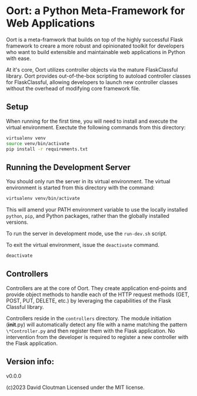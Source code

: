 # Oort: a Python Meta-Framework for Web Applications
Oort is a meta-framwork that builds on top of the highly successful Flask framework to creare a more robust and opinionated toolkit for developers who want to build extensible and maintainable web applications in Python with ease.

At it's core, Oort utilizes controller objects via the mature FlaskClassful library. Oort provides out-of-the-box scripting to autoload controller classes for FlaskClassful, allowing developers to launch new controller classes without the overhead of modifying core framework file.

## Setup
When running for the first time, you will need to install and execute the virtual environment. Exectute the following commands from this directory:

```bash
virtualenv venv
source venv/bin/activate
pip install -r requirements.txt
```

## Running the Development Server
You should only run the server in its virtual environment. The virtual environment is started from this directory with the command:

```bash
virtualenv venv/bin/activate
```

This will amend your PATH environment variable to use the locally installed `python`, `pip`, and Python packages, rather than the globally installed versions.

To run the server in development mode, use the `run-dev.sh` script.

To exit the virtual environment, issue the `deactivate` command.

```bash
deactivate
```

## Controllers
Controllers are at the core of Oort. They create application end-points and provide object methods to handle each of the HTTP request methods (GET, POST, PUT, DELETE, etc.) by leveraging the capabilities of the Flask Classful library.

Controllers reside in the `controllers` directory. The module initiation (__init__.py) will automatically detect any file with a name matching the pattern `\*Controller.py` and then register them with the Flask application. No intervention from the developer is required to register a new controller with the Flask application.

## Version info:
v0.0.0

(c)2023 David Cloutman
Licensed under the MIT license.